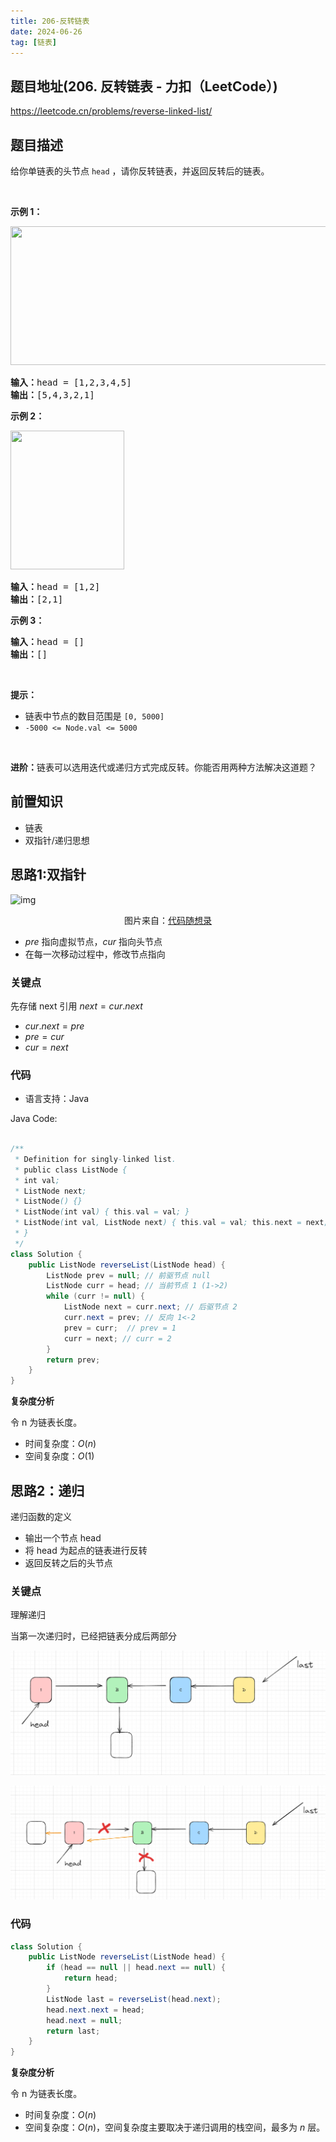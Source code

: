 ```yaml
---
title: 206-反转链表
date: 2024-06-26
tag: [链表]
---
```




## 题目地址(206. 反转链表 - 力扣（LeetCode）)

https://leetcode.cn/problems/reverse-linked-list/

## 题目描述

给你单链表的头节点 <code>head</code> ，请你反转链表，并返回反转后的链表。
<div class="original__bRMd">
<div>
<p>&nbsp;</p>

<p><strong>示例 1：</strong></p>
<img alt="" src="https://assets.leetcode.com/uploads/2021/02/19/rev1ex1.jpg" style="width: 542px; height: 222px;">

<pre><strong>输入：</strong>head = [1,2,3,4,5]
<strong>输出：</strong>[5,4,3,2,1]
</pre>

<p><strong>示例 2：</strong></p>
<img alt="" src="https://assets.leetcode.com/uploads/2021/02/19/rev1ex2.jpg" style="width: 182px; height: 222px;">

<pre><strong>输入：</strong>head = [1,2]
<strong>输出：</strong>[2,1]
</pre>

<p><strong>示例 3：</strong></p>

<pre><strong>输入：</strong>head = []
<strong>输出：</strong>[]
</pre>

<p>&nbsp;</p>

<p><strong>提示：</strong></p>

<ul>
	<li>链表中节点的数目范围是 <code>[0, 5000]</code></li>
	<li><code>-5000 &lt;= Node.val &lt;= 5000</code></li>
</ul>

<p>&nbsp;</p>

<p><strong>进阶：</strong>链表可以选用迭代或递归方式完成反转。你能否用两种方法解决这道题？</p>
</div>
</div>


## 前置知识

- 链表
- 双指针/递归思想

## 思路1:双指针

![img](https://code-thinking.cdn.bcebos.com/gifs/206.%E7%BF%BB%E8%BD%AC%E9%93%BE%E8%A1%A8.gif)

<p style="text-align:center">图片来自：<a href="https://programmercarl.com/0206.%E7%BF%BB%E8%BD%AC%E9%93%BE%E8%A1%A8.html#%E6%80%9D%E8%B7%AF">代码随想录</a> </p>

- $pre$ 指向虚拟节点，$cur$ 指向头节点
- 在每一次移动过程中，修改节点指向

### 关键点

先存储 next 引用 $next = cur.next$

-  $cur.next = pre$
-  $pre = cur$
-  $cur = next$

### 代码

- 语言支持：Java

Java Code:

```java

/**
 * Definition for singly-linked list.
 * public class ListNode {
 * int val;
 * ListNode next;
 * ListNode() {}
 * ListNode(int val) { this.val = val; }
 * ListNode(int val, ListNode next) { this.val = val; this.next = next; }
 * }
 */
class Solution {
    public ListNode reverseList(ListNode head) {
        ListNode prev = null; // 前驱节点 null
        ListNode curr = head; // 当前节点 1 (1->2)
        while (curr != null) {
            ListNode next = curr.next; // 后驱节点 2
            curr.next = prev; // 反向 1<-2
            prev = curr;  // prev = 1
            curr = next; // curr = 2
        }
        return prev;
    }
}

```

**复杂度分析**

令 n 为链表长度。

- 时间复杂度：$O(n)$
- 空间复杂度：$O(1)$



## 思路2：递归

递归函数的定义

- 输出一个节点 head
- 将 head 为起点的链表进行反转
- 返回反转之后的头节点

### 关键点

理解递归

当第一次递归时，已经把链表分成后两部分

![image-20240626143857518](./206-reverse-linked-list.assets/image-20240626143857518.png)

![image-20240626144154902](./206-reverse-linked-list.assets/image-20240626144154902.png)

### 代码

```java
class Solution {
    public ListNode reverseList(ListNode head) {
        if (head == null || head.next == null) {
            return head;
        }
        ListNode last = reverseList(head.next);
        head.next.next = head;
        head.next = null;
        return last;
    }
}
```

**复杂度分析**

令 n 为链表长度。

- 时间复杂度：$O(n)$
- 空间复杂度：$O(n)$，空间复杂度主要取决于递归调用的栈空间，最多为 $n$ 层。
